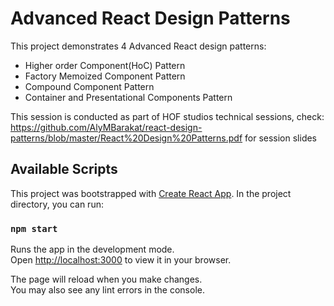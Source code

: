 # Advanced React Design Patterns

This project demonstrates 4 Advanced React design patterns:
* Higher order Component(HoC) Pattern
* Factory Memoized Component Pattern
* Compound Component Pattern
* Container and Presentational Components Pattern

This session is conducted as part of HOF studios technical sessions, check: https://github.com/AlyMBarakat/react-design-patterns/blob/master/React%20Design%20Patterns.pdf for session slides

## Available Scripts
This project was bootstrapped with [Create React App](https://github.com/facebook/create-react-app).
In the project directory, you can run:

### `npm start`

Runs the app in the development mode.\
Open [http://localhost:3000](http://localhost:3000) to view it in your browser.

The page will reload when you make changes.\
You may also see any lint errors in the console.
